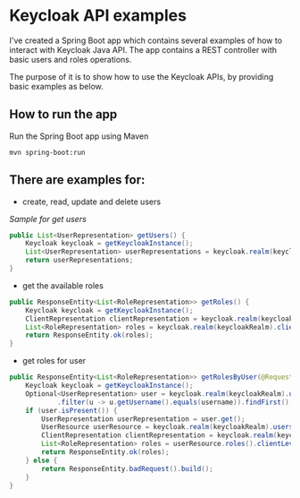 # Keycloak API examples

I've created a Spring Boot app which contains several examples of how to interact with Keycloak Java API.
The app contains a REST controller with basic users and roles operations. 

The purpose of it is to show how to use the Keycloak APIs, by providing basic examples as below.

## How to run the app

Run the Spring Boot app using Maven

```shell script
mvn spring-boot:run
```


## There are examples for:

* create, read, update and delete users

*Sample for get users*
```java
public List<UserRepresentation> getUsers() {
    Keycloak keycloak = getKeycloakInstance();
    List<UserRepresentation> userRepresentations = keycloak.realm(keycloakRealm).users().list();
    return userRepresentations;
}
```
* get the available roles

```java
public ResponseEntity<List<RoleRepresentation>> getRoles() {
    Keycloak keycloak = getKeycloakInstance();
    ClientRepresentation clientRepresentation = keycloak.realm(keycloakRealm).clients().findByClientId(keycloakClient).get(0);
    List<RoleRepresentation> roles = keycloak.realm(keycloakRealm).clients().get(clientRepresentation.getId()).roles().list();
    return ResponseEntity.ok(roles);
}
```

* get roles for user

```java
public ResponseEntity<List<RoleRepresentation>> getRolesByUser(@RequestParam String username) {
    Keycloak keycloak = getKeycloakInstance();
    Optional<UserRepresentation> user = keycloak.realm(keycloakRealm).users().search(username).stream()
            .filter(u -> u.getUsername().equals(username)).findFirst();
    if (user.isPresent()) {
        UserRepresentation userRepresentation = user.get();
        UserResource userResource = keycloak.realm(keycloakRealm).users().get(userRepresentation.getId());
        ClientRepresentation clientRepresentation = keycloak.realm(keycloakRealm).clients().findByClientId(keycloakClient).get(0);
        List<RoleRepresentation> roles = userResource.roles().clientLevel(clientRepresentation.getId()).listAll();
        return ResponseEntity.ok(roles);
    } else {
        return ResponseEntity.badRequest().build();
    }
}
```
